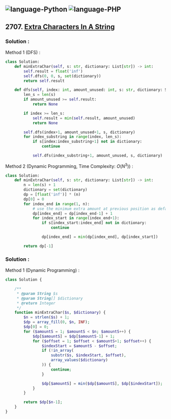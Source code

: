![language-Python](https://img.shields.io/badge/Python-ffd43b?style=for-the-badge&logo=PYTHON)
![language-PHP](https://img.shields.io/badge/PHP-acb1f9?style=for-the-badge&logo=PHP)
---

## 2707. [Extra Characters In A String](https://leetcode.com/problems/extra-characters-in-a-string)

### Solution :

Method 1 (DFS) :
```python
class Solution:
    def minExtraChar(self, s: str, dictionary: List[str]) -> int:
        self.result = float('inf')
        self.dfs(0, 0, s, set(dictionary))
        return self.result

    def dfs(self, index: int, amount_unused: int, s: str, dictionary: Set[str]):
        len_s = len(s)
        if amount_unused >= self.result:
            return None

        if index >= len_s:
            self.result = min(self.result, amount_unused)
            return None

        self.dfs(index+1, amount_unused+1, s, dictionary)
        for index_substring in range(index, len_s):
            if s[index:index_substring+1] not in dictionary:
                continue

            self.dfs(index_substring+1, amount_unused, s, dictionary)
```

Method 2 (Dynamic Programming, Time Complexity: $O(N^3)$) :
```python
class Solution:
    def minExtraChar(self, s: str, dictionary: List[str]) -> int:
        n = len(s) + 1
        dictionary = set(dictionary)
        dp = [float('inf')] * (n)
        dp[0] = 0
        for index_end in range(1, n):
            # use the minimum extra amount at previous position as default extra amount of current position
            dp[index_end] = dp[index_end-1] + 1
            for index_start in range(index_end+1):
                if s[index_start:index_end] not in dictionary:
                    continue

                dp[index_end] = min(dp[index_end], dp[index_start])

        return dp[-1]
```

### Solution :

Method 1 (Dynamic Programming) :
```php
class Solution {

    /**
     * @param String $s
     * @param String[] $dictionary
     * @return Integer
     */
    function minExtraChar($s, $dictionary) {
        $n = strlen($s) + 1;
        $dp = array_fill(0, $n, INF);
        $dp[0] = 0;
        for ($amountS = 1; $amountS < $n; $amountS++) {
            $dp[$amountS] = $dp[$amountS-1] + 1;
            for ($offset = 1; $offset < $amountS+1; $offset++) {
                $indexStart = $amountS - $offset;
                if (!in_array(
                    substr($s, $indexStart, $offset),
                    array_values($dictionary)
                )) {
                    continue;
                }

                $dp[$amountS] = min($dp[$amountS], $dp[$indexStart]);
            }
        }

        return $dp[$n-1];
    }
}
```
